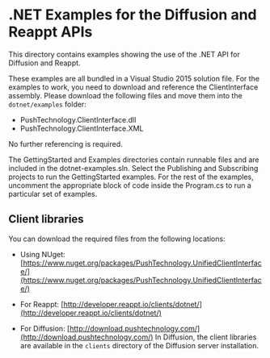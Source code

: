 # .NET Examples for the Diffusion and Reappt APIs

This directory contains examples showing the use of the .NET API for Diffusion and Reappt.

These examples are all bundled in a Visual Studio 2015 solution file. For the examples to work,
you need to download and reference the ClientInterface assembly. Please download the following files and move 
them into the `dotnet/examples` folder: 

*   PushTechnology.ClientInterface.dll
*   PushTechnology.ClientInterface.XML

No further referencing is required.

The GettingStarted and Examples directories contain runnable files and are included in the dotnet-examples.sln. Select the Publishing and Subscribing projects to run the GettingStarted examples. 
For the rest of the examples, uncomment the appropriate block of code inside the Program.cs to run a particular set of examples.


## Client libraries

You can download the required files from the following locations:

*   Using NUget: [https://www.nuget.org/packages/PushTechnology.UnifiedClientInterface/](https://www.nuget.org/packages/PushTechnology.UnifiedClientInterface/)

*   For Reappt: [http://developer.reappt.io/clients/dotnet/](http://developer.reappt.io/clients/dotnet/)

*   For Diffusion: [http://download.pushtechnology.com/](http://download.pushtechnology.com/)
    In Diffusion, the client libraries are available in the `clients` directory of the Diffusion server installation.


